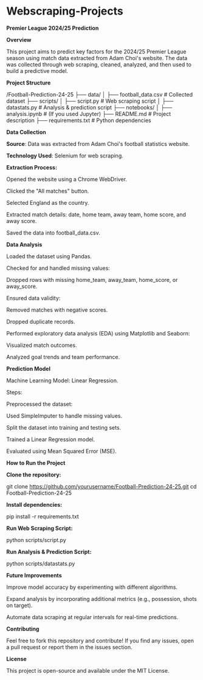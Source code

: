 # Webscraping-Projects

**Premier League 2024/25 Prediction**

**Overview**

This project aims to predict key factors for the 2024/25 Premier League season using match data extracted from Adam Choi's website. The data was collected through web scraping, cleaned, analyzed, and then used to build a predictive model.

**Project Structure**

/Football-Prediction-24-25
├── data/
│   ├── football_data.csv  # Collected dataset
├── scripts/
│   ├── script.py          # Web scraping script
│   ├── datastats.py       # Analysis & prediction script
├── notebooks/
│   ├── analysis.ipynb     # (If you used Jupyter)
├── README.md              # Project description
├── requirements.txt       # Python dependencies

**Data Collection**

**Source**: Data was extracted from Adam Choi's football statistics website.

**Technology Used**: Selenium for web scraping.

**Extraction Process:**

Opened the website using a Chrome WebDriver.

Clicked the "All matches" button.

Selected England as the country.

Extracted match details: date, home team, away team, home score, and away score.

Saved the data into football_data.csv.

**Data Analysis**

Loaded the dataset using Pandas.

Checked for and handled missing values:

Dropped rows with missing home_team, away_team, home_score, or away_score.

Ensured data validity:

Removed matches with negative scores.

Dropped duplicate records.

Performed exploratory data analysis (EDA) using Matplotlib and Seaborn:

Visualized match outcomes.

Analyzed goal trends and team performance.

**Prediction Model**

Machine Learning Model: Linear Regression.

Steps:

Preprocessed the dataset:

Used SimpleImputer to handle missing values.

Split the dataset into training and testing sets.

Trained a Linear Regression model.

Evaluated using Mean Squared Error (MSE).

**How to Run the Project**

**Clone the repository:**

git clone https://github.com/yourusername/Football-Prediction-24-25.git
cd Football-Prediction-24-25

**Install dependencies:**

pip install -r requirements.txt

**Run Web Scraping Script:**

python scripts/script.py

**Run Analysis & Prediction Script:**

python scripts/datastats.py

**Future Improvements**

Improve model accuracy by experimenting with different algorithms.

Expand analysis by incorporating additional metrics (e.g., possession, shots on target).

Automate data scraping at regular intervals for real-time predictions.

**Contributing**

Feel free to fork this repository and contribute! If you find any issues, open a pull request or report them in the issues section.

**License**

This project is open-source and available under the MIT License.

